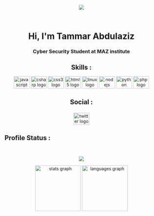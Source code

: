 <p align="center">
<img src="https://raw.githubusercontent.com/TBAx00/TBAx00/main/icons/snake/github-contribution-grid-snake.svg">
</p>
<br/>

###

<h1 align="center">Hi, I'm Tammar Abdulaziz</h1>

###

<h3 align="center">Cyber Security Student at MAZ institute</h3>

###
<h2 align="center">Skills :</h2>
<div align="center">
  <img src="https://cdn.jsdelivr.net/gh/devicons/devicon/icons/javascript/javascript-original.svg" height="40" width="52" alt="javascript logo"  />
  <img src="https://cdn.jsdelivr.net/gh/devicons/devicon/icons/csharp/csharp-original.svg" height="40" width="52" alt="csharp logo"  />
  <img src="https://cdn.jsdelivr.net/gh/devicons/devicon/icons/css3/css3-original.svg" height="40" width="52" alt="css3 logo"  />
  <img src="https://cdn.jsdelivr.net/gh/devicons/devicon/icons/html5/html5-original.svg" height="40" width="52" alt="html5 logo"  />
  <img src="https://cdn.jsdelivr.net/gh/devicons/devicon/icons/linux/linux-original.svg" height="40" width="52" alt="linux logo"  />
  <img src="https://cdn.jsdelivr.net/gh/devicons/devicon/icons/nodejs/nodejs-original.svg" height="40" width="52" alt="nodejs logo"  />
  <img src="https://cdn.jsdelivr.net/gh/devicons/devicon/icons/python/python-original.svg" height="40" width="52" alt="python logo"  />
  <img src="https://cdn.jsdelivr.net/gh/devicons/devicon/icons/php/php-original.svg" height="40" width="52" alt="php logo"  />
</div>

<h2 align="center">Social :</h2>

###

<div align="center">
  <a href="https://twitter.com/TA2Sec" target="_blank">
    <img src="https://raw.githubusercontent.com/TBAx00/TBAx00/main/icons/twitter/default.svg" width="52" height="40" alt="twitter logo"  />
  </a>
</div>

###

<h2>Profile Status :</h2><br>
<p align="center">
<img src="https://komarev.com/ghpvc/?username=TBAx00&style=flat-square&color=lightgrey">
</p>
<div align="center">
  <img src="https://github-readme-stats.vercel.app/api?username=TBAx00&hide_title=false&hide_rank=false&show_icons=true&include_all_commits=true&count_private=true&disable_animations=false&theme=dark&locale=en&hide_border=false&order=1&custom_title=TBA" height="150" alt="stats graph" />
  <img src="https://github-readme-stats.vercel.app/api/top-langs?username=TBAx00&locale=en&hide_title=false&layout=compact&card_width=320&langs_count=5&theme=dark&hide_border=false&order=2" height="150" alt="languages graph"  />
</div>

###
